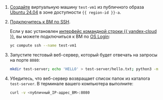 1. [Создайте](../../compute/operations/vm-create/create-linux-vm.md) виртуальную машину `test-vm1` из публичного образа [Ubuntu 24.04](/marketplace/products/yc/ubuntu-2404-lts-oslogin) в зоне доступности `{{ region-id }}-a`.
   
1. [Подключитесь к ВМ по SSH](../../compute/operations/vm-connect/ssh.md).
   
    Если у вас установлен [интерфейс командной строки {{ yandex-cloud }}](../../cli/quickstart.md), вы можете подключиться к ВМ по [OS Login](../../compute/operations/vm-connect/os-login):

    ```bash
    yc compute ssh --name test-vm1
    ```
    

1. Запустите тестовый веб-сервер, который будет отвечать на запросы на порте `8080`:

    ```bash
    mkdir test-server; echo 'HELLO' > test-server/hello.txt; python3 -m http.server -d test-server 8080
    ```

1. Убедитесь, что веб-сервер возвращает список папок из каталога `test-server`. В терминале вашего компьютера выполните:

    ```bash
    curl -v <публичный_IP-адрес_ВМ>:8080
    ```